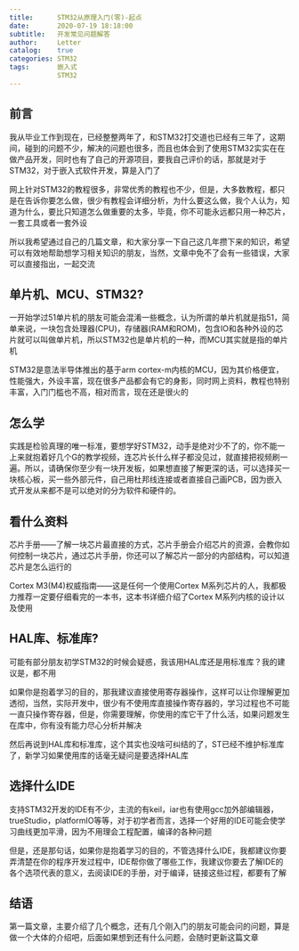 ```yaml
---
title:      STM32从原理入门(零)-起点
date:       2020-07-19 18:18:00
subtitle:   开发常见问题解答
author:     Letter
catalog:    true
categories: STM32
tags:       嵌入式
            STM32
---
```


## 前言

我从毕业工作到现在，已经整整两年了，和STM32打交道也已经有三年了，这期间，碰到的问题不少，解决的问题也很多，而且也体会到了使用STM32实实在在做产品开发，同时也有了自己的开源项目，要我自己评价的话，那就是对于STM32，对于嵌入式软件开发，算是入门了

网上针对STM32的教程很多，非常优秀的教程也不少，但是，大多数教程，都只是在告诉你要怎么做，很少有教程会详细分析，为什么要这么做，我个人认为，知道为什么，要比只知道怎么做重要的太多，毕竟，你不可能永远都只用一种芯片，一套工具或者一套外设

所以我希望通过自己的几篇文章，和大家分享一下自己这几年攒下来的知识，希望可以有效地帮助想学习相关知识的朋友，当然，文章中免不了会有一些错误，大家可以直接指出，一起交流

## 单片机、MCU、STM32?

一开始学过51单片机的朋友可能会混淆一些概念，认为所谓的单片机就是指51，简单来说，一块包含处理器(CPU)，存储器(RAM和ROM)，包含IO和各种外设的芯片就可以叫做单片机，所以STM32也是单片机的一种，而MCU其实就是指的单片机

STM32是意法半导体推出的基于arm cortex-m内核的MCU，因为其价格便宜，性能强大，外设丰富，现在很多产品都会有它的身影，同时网上资料，教程也特别丰富，入门门槛也不高，相对而言，现在还是很火的

## 怎么学

实践是检验真理的唯一标准，要想学好STM32，动手是绝对少不了的，你不能一上来就抱着好几个G的教学视频，连芯片长什么样子都没见过，就直接把视频刷一遍。所以，请确保你至少有一块开发板，如果想直接了解更深的话，可以选择买一块核心板，买一些外部元件，自己用杜邦线连接或者直接自己画PCB，因为嵌入式开发从来都不是可以绝对的分为软件和硬件的。

## 看什么资料

芯片手册——了解一块芯片最直接的方式，芯片手册会介绍芯片的资源，会教你如何控制一块芯片，通过芯片手册，你还可以了解芯片一部分的内部结构，可以知道芯片是怎么运行的

Cortex M3(M4)权威指南——这是任何一个使用Cortex M系列芯片的人，我都极力推荐一定要仔细看完的一本书，这本书详细介绍了Cortex M系列内核的设计以及使用

## HAL库、标准库?

可能有部分朋友初学STM32的时候会疑惑，我该用HAL库还是用标准库？我的建议是，都不用

如果你是抱着学习的目的，那我建议直接使用寄存器操作，这样可以让你理解更加透彻，当然，实际开发中，很少有不使用库直接操作寄存器的，学习过程也不可能一直只操作寄存器，但是，你需要理解，你使用的库它干了什么活，如果问题发生在库中，你有没有能力尽心分析并解决

然后再说到HAL库和标准库，这个其实也没啥可纠结的了，ST已经不维护标准库了，新学习如果使用库的话毫无疑问是要选择HAL库

## 选择什么IDE

支持STM32开发的IDE有不少，主流的有keil，iar也有使用gcc加外部编辑器，trueStudio，platformIO等等，对于初学者而言，选择一个好用的IDE可能会使学习曲线更加平滑，因为不用理会工程配置，编译的各种问题

但是，还是那句话，如果你是抱着学习的目的，不管选择什么IDE，我都建议你要弄清楚在你的程序开发过程中，IDE帮你做了哪些工作，我建议你要去了解IDE的各个选项代表的意义，去阅读IDE的手册，对于编译，链接这些过程，都要有了解

## 结语

第一篇文章，主要介绍了几个概念，还有几个刚入门的朋友可能会问的问题，算是做一个大体的介绍吧，后面如果想到还有什么问题，会随时更新这篇文章
